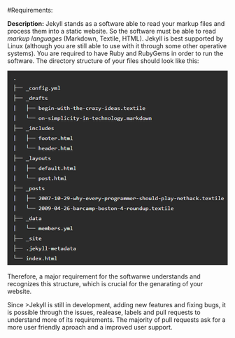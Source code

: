 #Requirements:

**Description:**
Jekyll stands as a software able to read your markup files and process them into a static website. So the software must be able to read *markup languages* (Markdown, Textile, HTML). 
Jekyll is best supported by Linux (although you are still able to use with it through some other operative systems). You are required  to have Ruby and RubyGems in order to run the software.
The directory structure of your files should look like this:


![Directory Structure](./Resources/configuration.png)


Therefore, a major requirement for the softwarwe understands and recognizes this structure, which is crucial for the genarating of your website.

Since >Jekyll is still in development, adding new features and fixing bugs, it is possible through the issues, realease, labels and pull requests to understand more of its requirements. 
The majority of pull requests ask for a more user friendly aproach and a improved user support. 
